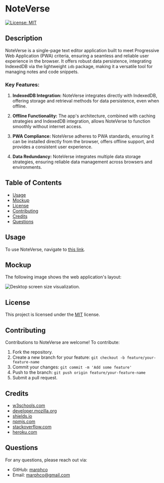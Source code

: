 # NoteVerse
[![License: MIT](https://img.shields.io/badge/License-MIT-yellow.svg)](https://opensource.org/licenses/MIT)

## Description
NoteVerse is a single-page text editor application built to meet Progressive Web Application (PWA) criteria, ensuring a seamless and reliable user experience in the browser. It offers robust data persistence, integrating IndexedDB via the lightweight `idb` package, making it a versatile tool for managing notes and code snippets.

### Key Features:

1. **IndexedDB Integration:** NoteVerse integrates directly with IndexedDB, offering storage and retrieval methods for data persistence, even when offline.

2. **Offline Functionality:** The app's architecture, combined with caching strategies and IndexedDB integration, allows NoteVerse to function smoothly without internet access.

3. **PWA Compliance:** NoteVerse adheres to PWA standards, ensuring it can be installed directly from the browser, offers offline support, and provides a consistent user experience.

4. **Data Redundancy:** NoteVerse integrates multiple data storage strategies, ensuring reliable data management across browsers and environments.

## Table of Contents
- [Usage](#usage)
- [Mockup](#mockup)
- [License](#license)
- [Contributing](#contributing)
- [Credits](#credits)
- [Questions](#questions)

## Usage
To use NoteVerse, navigate to [this link](https://example.com/notes.html).

## Mockup
The following image shows the web application's layout:

![Desktop screen size visualization.](./client/src/images/NoteVerse-screenshot)

## License
This project is licensed under the [MIT](https://opensource.org/licenses/MIT) license.

## Contributing
Contributions to NoteVerse are welcome! To contribute:
1. Fork the repository.
2. Create a new branch for your feature: `git checkout -b feature/your-feature-name`
3. Commit your changes: `git commit -m 'Add some feature'`
4. Push to the branch: `git push origin feature/your-feature-name`
5. Submit a pull request.

## Credits
- [w3schools.com](https://w3schools.com)
- [developer.mozilla.org](https://developer.mozilla.org/en-US/)
- [shields.io](https://shields.io/)
- [npmjs.com](https://docs.npmjs.com/)
- [stackoverflow.com](https://stackoverflow.com/questions/)
- [heroku.com](https://devcenter.heroku.com/categories/reference/)

## Questions
For any questions, please reach out via:
- GitHub: [marphco](https://github.com/marphco)
- Email: [marphco@gmail.com](mailto:marphco@gmail.com)
